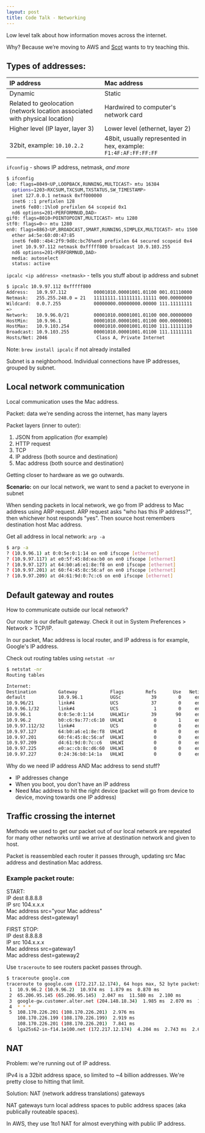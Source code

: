```yaml
---
layout: post
title: Code Talk - Networking
---
```


Low level talk about how information moves across the internet.

Why? Because we’re moving to AWS and [Scot](https://github.com/awesomescot) wants to try teaching this.


## Types of addresses:

| **IP address** | **Mac address**  |
|:---------------|:-----------------|
| Dynamic        | Static           |
| Related to geolocation (network location associated with physical location) | Hardwired to computer's network card |
| Higher level (IP layer, layer 3) | Lower level (ethernet, layer 2) |
| 32bit, example: `10.10.2.2` | 48bit, usually represented in hex, example: `F1:4F:AF:FF:FF:FF` |

`ifconfig` - shows IP address, netmask, _and more_

```bash
$ ifconfig
lo0: flags=8049<UP,LOOPBACK,RUNNING,MULTICAST> mtu 16384
  options=1203<RXCSUM,TXCSUM,TXSTATUS,SW_TIMESTAMP>
  inet 127.0.0.1 netmask 0xff000000
  inet6 ::1 prefixlen 128
  inet6 fe80::1%lo0 prefixlen 64 scopeid 0x1
  nd6 options=201<PERFORMNUD,DAD>
gif0: flags=8010<POINTOPOINT,MULTICAST> mtu 1280
stf0: flags=0<> mtu 1280
en0: flags=8863<UP,BROADCAST,SMART,RUNNING,SIMPLEX,MULTICAST> mtu 1500
  ether a4:5e:60:d0:47:85
  inet6 fe80::4b4:2f9:9d8c:bc76%en0 prefixlen 64 secured scopeid 0x4
  inet 10.9.97.112 netmask 0xfffff800 broadcast 10.9.103.255
  nd6 options=201<PERFORMNUD,DAD>
  media: autoselect
  status: active
```

`ipcalc <ip address> <netmask>` - tells you stuff about ip address and subnet

```bash
$ ipcalc 10.9.97.112 0xfffff800
Address:   10.9.97.112          00001010.00001001.01100 001.01110000
Netmask:   255.255.248.0 = 21   11111111.11111111.11111 000.00000000
Wildcard:  0.0.7.255            00000000.00000000.00000 111.11111111
=>
Network:   10.9.96.0/21         00001010.00001001.01100 000.00000000
HostMin:   10.9.96.1            00001010.00001001.01100 000.00000001
HostMax:   10.9.103.254         00001010.00001001.01100 111.11111110
Broadcast: 10.9.103.255         00001010.00001001.01100 111.11111111
Hosts/Net: 2046                  Class A, Private Internet
```

Note: `brew install ipcalc` if not already installed

Subnet is a neighborhood. Individual connections have IP addresses, grouped by subnet.

## Local network communication

Local communication uses the Mac address.

Packet: data we're sending across the internet, has many layers

Packet layers (inner to outer):

1. JSON from application (for example)
2. HTTP request
3. TCP
4. IP address (both source and destination)
5. Mac address (both source and destination)

Getting closer to hardware as we go outwards.

**Scenario:** on our local network, we want to send a packet to everyone in subnet

When sending packets in local network, we go from IP address to Mac address using ARP request. ARP request asks "who has this IP address?", then whichever host responds "yes". Then source host remembers destination host Mac address.

Get all address in local network: `arp -a`

```bash
$ arp -a
? (10.9.96.1) at 0:0:5e:0:1:14 on en0 ifscope [ethernet]
? (10.9.97.117) at e0:5f:45:8d:ea:b0 on en0 ifscope [ethernet]
? (10.9.97.127) at 64:b0:a6:e1:8e:f8 on en0 ifscope [ethernet]
? (10.9.97.201) at 60:f4:45:8c:56:af on en0 ifscope [ethernet]
? (10.9.97.209) at d4:61:9d:0:7c:c6 on en0 ifscope [ethernet]
```

## Default gateway and routes

How to communicate outside our local network?

Our router is our default gateway. Check it out in System Preferences > Network > TCP/IP.

In our packet, Mac address is local router, and IP address is for example, Google's IP address.

Check out routing tables using `netstat -nr`

```bash
$ netstat -nr
Routing tables

Internet:
Destination        Gateway            Flags        Refs      Use   Netif Expire
default            10.9.96.1          UGSc           39        0     en0
10.9.96/21         link#4             UCS            37        0     en0
10.9.96.1/32       link#4             UCS             1        0     en0
10.9.96.1          0:0:5e:0:1:14      UHLWIir        39       90     en0   1085
10.9.96.2          b0:c6:9a:77:c6:10  UHLWI           0        1     en0   1143
10.9.97.112/32     link#4             UCS             0        0     en0
10.9.97.127        64:b0:a6:e1:8e:f8  UHLWI           0        0     en0    545
10.9.97.201        60:f4:45:8c:56:af  UHLWI           0        0     en0   1025
10.9.97.209        d4:61:9d:0:7c:c6   UHLWI           0        0     en0    763
10.9.97.225        e0:ac:cb:8c:d6:60  UHLWI           0        0     en0    752
10.9.97.227        0:24:36:b8:14:1a   UHLWI           0        0     en0    830
```

Why do we need IP address AND Mac address to send stuff?

- IP addresses change
- When you boot, you don't have an IP address
- Need Mac address to hit the right device (packet will go from device to device, moving towards one IP address)

## Traffic crossing the internet

Methods we used to get our packet out of our local network are repeated for many other networks until we arrive at destination network and given to host.

Packet is reassembled each router it passes through, updating src Mac address and destination Mac address.

### Example packet route:

START:  
IP dest 8.8.8.8  
IP src 104.x.x.x  
Mac address src="your Mac address"  
Mac address dest=gateway1

FIRST STOP:  
IP dest 8.8.8.8  
IP src 104.x.x.x  
Mac address src=gateway1  
Mac address dest=gateway2

Use `traceroute` to see routers packet passes through.

```bash
$ traceroute google.com
traceroute to google.com (172.217.12.174), 64 hops max, 52 byte packets
 1  10.9.96.2 (10.9.96.2)  10.974 ms  1.879 ms  0.870 ms
 2  65.206.95.145 (65.206.95.145)  2.047 ms  11.580 ms  2.100 ms
 3  google-gw.customer.alter.net (204.148.18.34)  1.985 ms  2.070 ms  1.755 ms
 4  * * *
 5  108.170.226.201 (108.170.226.201)  2.976 ms
    108.170.226.199 (108.170.226.199)  2.919 ms
    108.170.226.201 (108.170.226.201)  7.841 ms
 6  lga25s62-in-f14.1e100.net (172.217.12.174)  4.204 ms  2.743 ms  2.624 ms
```

## NAT

Problem: we're running out of IP address.

IPv4 is a 32bit address space, so limited to ~4 billion addresses. We're pretty close to hitting that limit.

Solution: NAT (network address translations) gateways

NAT gateways turn local address spaces to public address spaces (aka publically routeable spaces).

In AWS, they use 1to1 NAT for almost everything with public IP address.
